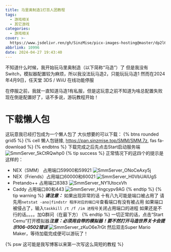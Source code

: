 ```yaml
---
title: 马里奥制造1打百人团教程
tags:
  - 游戏相关
  - 其它游戏
categories:
  - 游戏相关
cover: >-
  https://www.jsdelivr.ren/gh/SinzMise/picx-images-hosting@master/dp2l6fpd1yfj0sxcjsi8.9kfzckr3ik.webp
abbrlink: 10996
date: 2024-04-27 19:43:40
---
```

不知道什么时候，我开始玩马里奥制造（以下简称“马造”）了
但是我没有Switch，模拟器配置较为麻烦，所以我没法玩马造2，只能玩玩马造1
然而在2024年4月9日，任天堂 3DS / WiiU 在线功能停服

在停服之前，我就一直知道马造1有私服，但是这玩意之前不知道为啥总配置失败
现在倒是配置好了，话不多说，游玩教程开始！

# 下载懒人包
这玩意我已经打包成为一个懒人包了
大伙想要的可以下载：
{% btns rounded grid5 %}
{% cell 懒人包链接, https://pan.sinzmise.top/SMM/SMM.7z, fas fa-download %}
{% endbtns %}
下载完成之后先点击Start启动服务端
![SmmServer_5kCtRQwhp0](https://www.jsdelivr.ren/gh/SinzMise/picx-images-hosting@master/SmmServer_5kCtRQwhp0.5mnlvwyhv7.webp)
{% tip success %}
正常情况下的这四个的提示是这样的：
- NEX（SMM） 占用端口59900和59921
![SmmServer_ONoCeAxy5j](https://www.jsdelivr.ren/gh/SinzMise/picx-images-hosting@master/SmmServer_ONoCeAxy5j.7awyt3pvwx.webp)
- NEX（Friends）占用端口60000和60021
![SmmServer_H0VbUAIUgS](https://www.jsdelivr.ren/gh/SinzMise/picx-images-hosting@master/SmmServer_H0VbUAIUgS.4xucbwc9yi.webp)
- Pretando++ 占用端口8383
![SmmServer_NY1UtocxVh](https://www.jsdelivr.ren/gh/SinzMise/picx-images-hosting@master/SmmServer_NY1UtocxVh.7awyt3q0js.webp)
- Caddy 占用端口80和443
![SmmServer_Hngcypv9AG](https://www.jsdelivr.ren/gh/SinzMise/picx-images-hosting@master/SmmServer_Hngcypv9AG.6ik3bd9cqv.webp)
{% endtip %}
{% tip warning %}
***请注意：***
如果出现异常的话
十有八九可能是端口被占用了
请先用`netstat -ano|findstr 程序对应的端口号`查看端口有没有被占用
如果端口被侵占了，输入`taskkill /t /f /im 进程号`关闭占用端口的进程
如果还是不行的话。。。。加Q群问（在最下方）
{% endtip %}
一切正常的话，点击“Start Cemu”打开模拟器***注意：必须用自带的模拟器！要不然打开马造世界关卡会提示106-0502错误***
![SmmServer_zKuO6e7rGt](https://www.jsdelivr.ren/gh/SinzMise/picx-images-hosting@master/SmmServer_zKuO6e7rGt.4xucbwm194.webp)
然后双击Super Mario Maker，等待加载完成便可以游玩了！

{% psw 这可能是我写博客以来第一次写这么简短的教程 %}